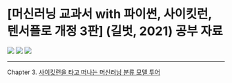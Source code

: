 # [머신러닝 교과서 with 파이썬, 사이킷런, 텐서플로 개정 3판] (길벗, 2021) 공부 자료
<img src="https://camo.githubusercontent.com/256bb6784a158b053e27e4d3c77d3f96de3d551a30711bc8f62158bc4ca648fb/68747470733a2f2f696d672e736869656c64732e696f2f62616467652f507974686f6e2d332e372d626c75652e7376673f7374796c653d706c6173746963"> <img src="https://camo.githubusercontent.com/bb76f46f1a17176ce35623ac282da32fb226c0bdb799a250e217ace70a3c6c9b/68747470733a2f2f696d672e736869656c64732e696f2f62616467652f7363696b69742d2d6c6561726e2d302e32342e302d7265642e7376673f7374796c653d706c6173746963"> <img src="https://camo.githubusercontent.com/684f4237e5498e44fda81533911ddccc694f4c9839d1529d2ba0f2dd53f21df2/68747470733a2f2f696d672e736869656c64732e696f2f62616467652f54656e736f72466c6f772d322e342e302d6f72616e67652e7376673f7374796c653d706c6173746963">
</br>
***
Chapter 3. [사이킷런을 타고 떠나는 머신러닝 분류 모델 투어](https://github.com/2hg7274/ML_DL_study/tree/main/ch03)
